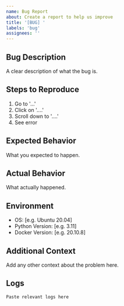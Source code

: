 ```yaml
---
name: Bug Report
about: Create a report to help us improve
title: '[BUG] '
labels: 'bug'
assignees: ''
---
```


## Bug Description
A clear description of what the bug is.

## Steps to Reproduce
1. Go to '...'
2. Click on '....'
3. Scroll down to '....'
4. See error

## Expected Behavior
What you expected to happen.

## Actual Behavior
What actually happened.

## Environment
- OS: [e.g. Ubuntu 20.04]
- Python Version: [e.g. 3.11]
- Docker Version: [e.g. 20.10.8]

## Additional Context
Add any other context about the problem here.

## Logs
```
Paste relevant logs here
```